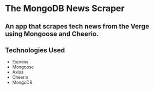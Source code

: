 # The MongoDB News Scraper

## An app that scrapes tech news from the Verge using Mongoose and Cheerio.

## Technologies Used

- Express
- Mongoose
- Axios
- Cheerio
- MongoDB